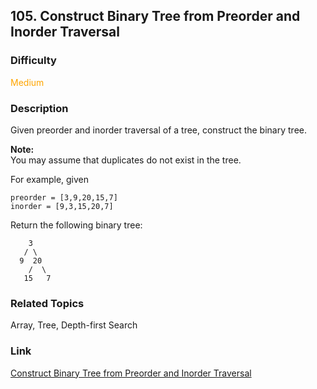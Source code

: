 ## 105. Construct Binary Tree from Preorder and Inorder Traversal
### Difficulty

 <font color=orange>Medium</font>

### Description

Given preorder and inorder traversal of a tree, construct the binary tree.

**Note:**  
You may assume that duplicates do not exist in the tree.

For example, given
            preorder = [3,9,20,15,7]    inorder = [9,3,15,20,7]

Return the following binary tree:
                3       / \      9  20        /  \       15   7


### Related Topics

Array, Tree, Depth-first Search


### Link
[Construct Binary Tree from Preorder and Inorder Traversal](https://leetcode.com/problems/construct-binary-tree-from-preorder-and-inorder-traversal)
